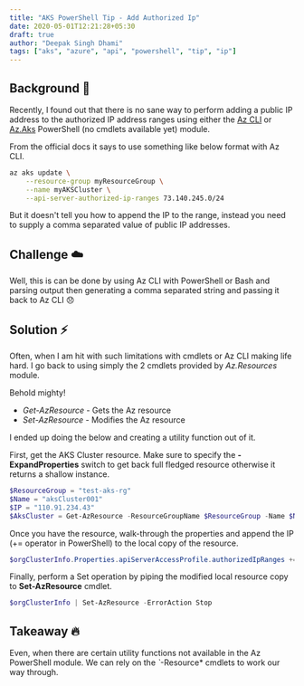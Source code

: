 ```yaml
---
title: "AKS PowerShell Tip - Add Authorized Ip"
date: 2020-05-01T12:21:28+05:30
draft: true
author: "Deepak Singh Dhami"
tags: ["aks", "azure", "api", "powershell", "tip", "ip"]
---
```


## Background :panda_face:

Recently, I found out that there is no sane way to perform adding a public IP address to
the authorized IP address ranges using either the
[Az CLI](https://docs.microsoft.com/en-us/azure/aks/api-server-authorized-ip-ranges#update-a-clusters-api-server-authorized-ip-ranges)
or [Az.Aks](https://docs.microsoft.com/en-us/powershell/module/az.aks/?view=azps-3.8.0) PowerShell (no cmdlets available yet) module.

From the official docs it says to use  something like below format with Az CLI.

```bash
az aks update \
    --resource-group myResourceGroup \
    --name myAKSCluster \
    --api-server-authorized-ip-ranges 73.140.245.0/24
```

But it doesn't tell you how to append the IP to the range, instead you need to
supply a comma separated value of public IP addresses.

## Challenge :cloud:

Well, this is can be done by using Az CLI with PowerShell or Bash and parsing
output then generating a comma separated string and passing it back to Az CLI
 :disappointed:

## Solution :zap:

Often, when I am hit with such limitations with cmdlets or Az CLI making life
hard. I go back to using simply the 2 cmdlets provided by *Az.Resources* module.

Behold mighty!

- *Get-AzResource* - Gets the Az resource
- *Set-AzResource* - Modifies the Az resource

I ended up doing the below and creating a utility function out of it.

First, get the AKS Cluster resource. Make sure to specify the **-ExpandProperties**
switch to get back full fledged resource otherwise it returns a shallow instance.

```powershell
$ResourceGroup = "test-aks-rg"
$Name = "aksCluster001"
$IP = "110.91.234.43"
$AksCluster = Get-AzResource -ResourceGroupName $ResourceGroup -Name $Name -ExpandProperties -ErrorAction Stop
```

Once you have the resource, walk-through the properties and append the IP (+=
operator in PowerShell) to the local copy of the resource.

```powershell
$orgClusterInfo.Properties.apiServerAccessProfile.authorizedIpRanges += $Ip

```

Finally, perform a Set operation by piping the modified local resource copy to
**Set-AzResource** cmdlet.

```powershell
$orgClusterInfo | Set-AzResource -ErrorAction Stop
```

## Takeaway :fire:

Even, when there are certain utility functions not available in the Az PowerShell
module. We can rely on the *`*-Resource* cmdlets to work our way through.
